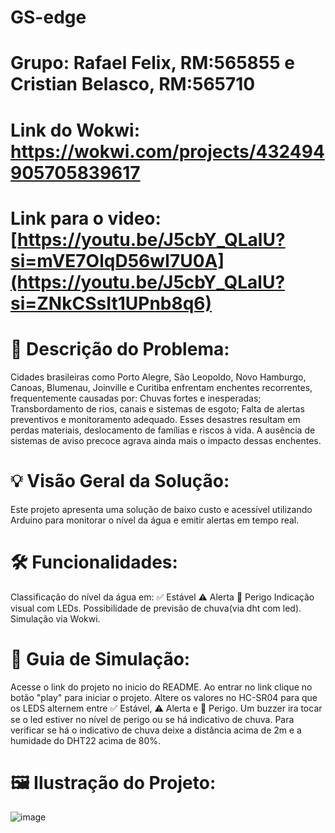 # GS-edge
# Grupo: Rafael Felix, RM:565855 e Cristian Belasco, RM:565710
# Link do Wokwi: https://wokwi.com/projects/432494905705839617
# Link para o video: [https://youtu.be/J5cbY_QLalU?si=mVE7OlqD56wI7U0A](https://youtu.be/J5cbY_QLalU?si=ZNkCSsIt1UPnb8q6)

# 📌 Descrição do Problema:
Cidades brasileiras como Porto Alegre, São Leopoldo, Novo Hamburgo, Canoas, Blumenau, Joinville e Curitiba enfrentam enchentes recorrentes, frequentemente causadas por:
Chuvas fortes e inesperadas;
Transbordamento de rios, canais e sistemas de esgoto;
Falta de alertas preventivos e monitoramento adequado.
Esses desastres resultam em perdas materiais, deslocamento de famílias e riscos à vida. A ausência de sistemas de aviso precoce agrava ainda mais o impacto dessas enchentes.

# 💡 Visão Geral da Solução:
Este projeto apresenta uma solução de baixo custo e acessível utilizando Arduino para monitorar o nível da água e emitir alertas em tempo real.

# 🛠 Funcionalidades:
Classificação do nível da água em:
✅ Estável
⚠️ Alerta
🚨 Perigo
Indicação visual com LEDs.
Possibilidade de previsão de chuva(via dht com led).
Simulação via Wokwi.

# 📘 Guia de Simulação:
Acesse o link do projeto no inicio do README.
Ao entrar no link clique no botão "play" para iniciar o projeto.
Altere os valores no HC-SR04 para que os LEDS alternem entre ✅ Estável, ⚠️ Alerta e 🚨 Perigo.
Um buzzer ira tocar se o led estiver no nível de perigo ou se há indicativo de chuva.
Para verificar se há o indicativo de chuva deixe a distância acima de 2m e a humidade do DHT22 acima de 80%.

# 🖼️ Ilustração do Projeto:

![image](https://github.com/user-attachments/assets/d049f498-8d4f-45a6-af4f-f65876070c12)



